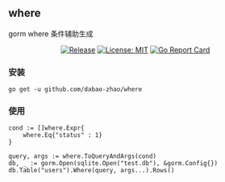 ## where

gorm where 条件辅助生成

<div align=center>

[![Release](https://img.shields.io/github/v/release/dabao-zhao/where.svg)](https://github.com/dabao-zhao/where)
[![License: MIT](https://img.shields.io/badge/License-MIT-yellow.svg)](https://github.com/dabao-zhao/where/LICENSE)
[![Go Report Card](https://goreportcard.com/badge/github.com/dabao-zhao/where)](https://goreportcard.com/report/github.com/dabao-zhao/where)

</div>

### 安装

```
go get -u github.com/dabao-zhao/where
```

### 使用 

```
cond := []where.Expr{
    where.Eq{"status" : 1}
}

query, args := where.ToQueryAndArgs(cond)
db, _ := gorm.Open(sqlite.Open("test.db"), &gorm.Config{})
db.Table("users").Where(query, args...).Rows()
```

